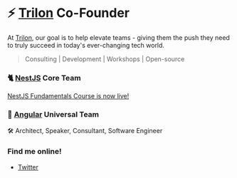 # ⚡️ <a href="https://trilon.io" target="_blank">Trilon</a> Co-Founder

At <a href="https://trilon.io" target="_blank">Trilon</a>, our goal is to help elevate teams - giving them the push they need to truly succeed in today's ever-changing tech world.

> Consulting | Development | Workshops | Open-source

<!--
<a href="https://trilon.io" target="_blank">![](https://trilon.io/meta/og-image.png)</a>-->

### 🐈 <a href="https://nestjs.com" target="_blank">NestJS</a> Core Team

[NestJS Fundamentals Course is now live!](https://courses.nestjs.com/?gh-mp)

### 🔺 <a href="https://github.com/angular" target="_blank">Angular</a> Universal Team

🛠️ Architect, Speaker, Consultant, Software Engineer

### Find me online!

- <a href="https://twitter.com/MarkPieszak" target="_blank">Twitter</a>

<!--
**MarkPieszak/MarkPieszak** is a ✨ _special_ ✨ repository because its `README.md` (this file) appears on your GitHub profile.

Here are some ideas to get you started:

- 🔭 I’m currently working on ...
- 🌱 I’m currently learning ...
- 👯 I’m looking to collaborate on ...
- 🤔 I’m looking for help with ...
- 💬 Ask me about ...
- 📫 How to reach me: ...
- 😄 Pronouns: ...
- ⚡ Fun fact: ...
-->
